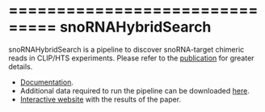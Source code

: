 ===============================
snoRNAHybridSearch
===============================

snoRNAHybridSearch is a pipeline to discover snoRNA-target chimeric reads in CLIP/HTS experiments.
Please refer to the [publication](https://doi.org/10.1093/nar/gkw1321) for greater details.

* [Documentation](https://snornahybridsearch.readthedocs.org).
* Additional data required to run the pipeline can be downloaded [here](http://www.clipz.unibas.ch/snoRNAchimeras/snoRNAHybridSearchData.tar.gz).
* [Interactive website](http://www.clipz.unibas.ch/snoRNAchimeras) with the results of the paper.
